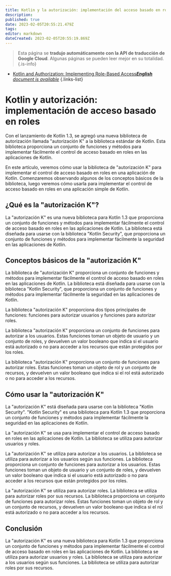 ```yaml
---
title: Kotlin y la autorización: implementación del acceso basado en roles
description: 
published: true
date: 2023-02-05T20:55:21.479Z
tags: 
editor: markdown
dateCreated: 2023-02-05T20:55:19.869Z
---
```


> Esta página se **tradujo automáticamente con la API de traducción de Google Cloud**.
Algunas páginas se pueden leer mejor en su totalidad.{.is-info}



- [Kotlin and Authorization: Implementing Role-Based Access***English** document is available*](/en/Knowledge-base/Kotlin/kotlin-and-authorization-implementing-role-based-access)
{.links-list}


# Kotlin y autorización: implementación de acceso basado en roles

Con el lanzamiento de Kotlin 1.3, se agregó una nueva biblioteca de autorización llamada "autorización K" a la biblioteca estándar de Kotlin. Esta biblioteca proporciona un conjunto de funciones y métodos para implementar fácilmente el control de acceso basado en roles en las aplicaciones de Kotlin.

En este artículo, veremos cómo usar la biblioteca de "autorización K" para implementar el control de acceso basado en roles en una aplicación de Kotlin. Comenzaremos observando algunos de los conceptos básicos de la biblioteca, luego veremos cómo usarla para implementar el control de acceso basado en roles en una aplicación simple de Kotlin.

## ¿Qué es la "autorización K"?

La "autorización K" es una nueva biblioteca para Kotlin 1.3 que proporciona un conjunto de funciones y métodos para implementar fácilmente el control de acceso basado en roles en las aplicaciones de Kotlin. La biblioteca está diseñada para usarse con la biblioteca "Kotlin Security", que proporciona un conjunto de funciones y métodos para implementar fácilmente la seguridad en las aplicaciones de Kotlin.

## Conceptos básicos de la "autorización K"

La biblioteca de "autorización K" proporciona un conjunto de funciones y métodos para implementar fácilmente el control de acceso basado en roles en las aplicaciones de Kotlin. La biblioteca está diseñada para usarse con la biblioteca "Kotlin Security", que proporciona un conjunto de funciones y métodos para implementar fácilmente la seguridad en las aplicaciones de Kotlin.

La biblioteca "autorización K" proporciona dos tipos principales de funciones: funciones para autorizar usuarios y funciones para autorizar roles.

La biblioteca "autorización K" proporciona un conjunto de funciones para autorizar a los usuarios. Estas funciones toman un objeto de usuario y un conjunto de roles, y devuelven un valor booleano que indica si el usuario está autorizado o no para acceder a los recursos que están protegidos por los roles.

La biblioteca "autorización K" proporciona un conjunto de funciones para autorizar roles. Estas funciones toman un objeto de rol y un conjunto de recursos, y devuelven un valor booleano que indica si el rol está autorizado o no para acceder a los recursos.

## Cómo usar la "autorización K"

La "autorización K" está diseñada para usarse con la biblioteca "Kotlin Security". "Kotlin Security" es una biblioteca para Kotlin 1.3 que proporciona un conjunto de funciones y métodos para implementar fácilmente la seguridad en las aplicaciones de Kotlin.

La "autorización K" se usa para implementar el control de acceso basado en roles en las aplicaciones de Kotlin. La biblioteca se utiliza para autorizar usuarios y roles.

La "autorización K" se utiliza para autorizar a los usuarios. La biblioteca se utiliza para autorizar a los usuarios según sus funciones. La biblioteca proporciona un conjunto de funciones para autorizar a los usuarios. Estas funciones toman un objeto de usuario y un conjunto de roles, y devuelven un valor booleano que indica si el usuario está autorizado o no para acceder a los recursos que están protegidos por los roles.

La "autorización K" se utiliza para autorizar roles. La biblioteca se utiliza para autorizar roles por sus recursos. La biblioteca proporciona un conjunto de funciones para autorizar roles. Estas funciones toman un objeto de rol y un conjunto de recursos, y devuelven un valor booleano que indica si el rol está autorizado o no para acceder a los recursos.

## Conclusión

La "autorización K" es una nueva biblioteca para Kotlin 1.3 que proporciona un conjunto de funciones y métodos para implementar fácilmente el control de acceso basado en roles en las aplicaciones de Kotlin. La biblioteca se utiliza para autorizar usuarios y roles. La biblioteca se utiliza para autorizar a los usuarios según sus funciones. La biblioteca se utiliza para autorizar roles por sus recursos.